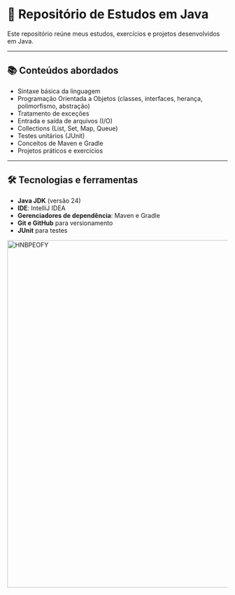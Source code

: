 # 🚀 Repositório de Estudos em Java

Este repositório reúne meus estudos, exercícios e projetos desenvolvidos em Java.  


---

## 📚 Conteúdos abordados

- Sintaxe básica da linguagem  
- Programação Orientada a Objetos (classes, interfaces, herança, polimorfismo, abstração)  
- Tratamento de exceções  
- Entrada e saída de arquivos (I/O)  
- Collections (List, Set, Map, Queue)  
- Testes unitários (JUnit)  
- Conceitos de Maven e Gradle  
- Projetos práticos e exercícios  

---

## 🛠️ Tecnologias e ferramentas

- **Java JDK** (versão 24)  
- **IDE**: IntelliJ IDEA 
- **Gerenciadores de dependência**: Maven e Gradle  
- **Git e GitHub** para versionamento  
- **JUnit** para testes  



<img width="1120" height="793" alt="HNBPEOFY" src="https://github.com/user-attachments/assets/533ed0c2-403b-4451-af72-6f08b8d52bcf" />

